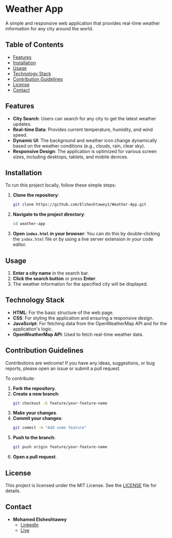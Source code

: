 # Weather App

A simple and responsive web application that provides real-time weather information for any city around the world.

## Table of Contents

- [Features](#features)
- [Installation](#installation)
- [Usage](#usage)
- [Technology Stack](#technology-stack)
- [Contribution Guidelines](#contribution-guidelines)
- [License](#license)
- [Contact](#contact)

## Features

- **City Search**: Users can search for any city to get the latest weather updates.
- **Real-time Data**: Provides current temperature, humidity, and wind speed.
- **Dynamic UI**: The background and weather icon change dynamically based on the weather conditions (e.g., clouds, rain, clear sky).
- **Responsive Design**: The application is optimized for various screen sizes, including desktops, tablets, and mobile devices.

## Installation

To run this project locally, follow these simple steps:

1. **Clone the repository**:
   ```bash
   git clone https://github.com/Elsheshtawey1/Weather-App.git
   ```
2. **Navigate to the project directory**:
   ```bash
   cd weather-app
   ```
3. **Open `index.html` in your browser**:
   You can do this by double-clicking the `index.html` file or by using a live server extension in your code editor.

## Usage

1. **Enter a city name** in the search bar.
2. **Click the search button** or press **Enter**.
3. The weather information for the specified city will be displayed.

## Technology Stack

- **HTML**: For the basic structure of the web page.
- **CSS**: For styling the application and ensuring a responsive design.
- **JavaScript**: For fetching data from the OpenWeatherMap API and for the application's logic.
- **OpenWeatherMap API**: Used to fetch real-time weather data.

## Contribution Guidelines

Contributions are welcome! If you have any ideas, suggestions, or bug reports, please open an issue or submit a pull request.

To contribute:

1. **Fork the repository**.
2. **Create a new branch**:
   ```bash
   git checkout -b feature/your-feature-name
   ```
3. **Make your changes**.
4. **Commit your changes**:
   ```bash
   git commit -m "Add some feature"
   ```
5. **Push to the branch**:
   ```bash
   git push origin feature/your-feature-name
   ```
6. **Open a pull request**.

## License

This project is licensed under the MIT License. See the [LICENSE](LICENSE) file for details.

## Contact

- **Mohamed Elsheshtawey**
  - [LinkedIn](https://www.linkedin.com/in/mohamed-elsheshtawey/)
  - [Live](https://elsheshtawey1.github.io/Weather-App/)
